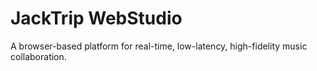 # JackTrip WebStudio

A browser-based platform for real-time, low-latency, high-fidelity music collaboration.